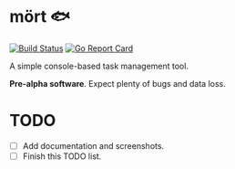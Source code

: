 # mört :fish:

[![Build Status](https://travis-ci.com/tomyl/mort.svg?branch=master)](https://travis-ci.org/tomyl/mort)
[![Go Report Card](https://goreportcard.com/badge/github.com/tomyl/mort)](https://goreportcard.com/report/github.com/tomyl/mort)

A simple console-based task management tool.

**Pre-alpha software**. Expect plenty of bugs and data loss.

# TODO
- [ ] Add documentation and screenshots.
- [ ] Finish this TODO list.
